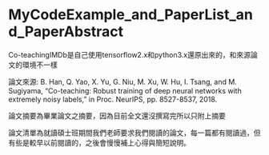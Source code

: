 # MyCodeExample_and_PaperList_and_PaperAbstract
Co-teachingIMDb是自己使用tensorflow2.x和python3.x還原出來的，和來源論文的環境不一樣

論文來源: B. Han, Q. Yao, X. Yu, G. Niu, M. Xu, W. Hu, I. Tsang, and M. Sugiyama, “Co-teaching: Robust training of deep neural networks with extremely noisy labels,” in Proc. NeurIPS, pp. 8527-8537, 2018.

論文摘要為畢業論文之摘要，因為目前全文還沒撰寫完所以只附上摘要

論文清單為就讀碩士班期間我們老師要求我們閱讀的論文，每一篇都有閱讀過，但有些是較早以前閱讀的，之後會慢慢補上心得與簡短說明。
